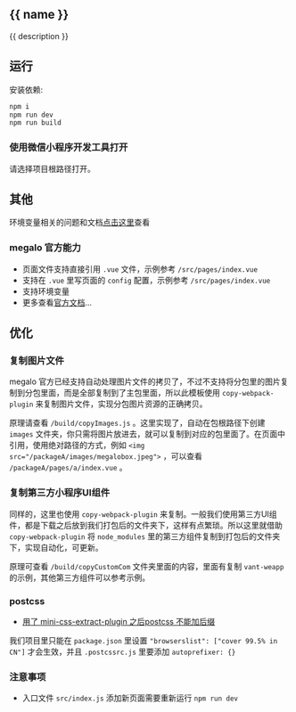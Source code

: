 ## {{ name }}

{{ description }}

## 运行

安装依赖:

```bash
npm i
npm run dev
npm run build
```

### 使用微信小程序开发工具打开

请选择项目根路径打开。

## 其他
环境变量相关的问题和文档[点击这里](https://github.com/megalojs/megalo-env-plugin)查看


### megalo 官方能力

- 页面文件支持直接引用 `.vue` 文件，示例参考 `/src/pages/index.vue`
- 支持在 `.vue` 里写页面的 `config` 配置，示例参考 `/src/pages/index.vue`
- 支持环境变量
- 更多查看[官方文档](https://megalojs.org/)...

## 优化

### 复制图片文件

megalo 官方已经支持自动处理图片文件的拷贝了，不过不支持将分包里的图片复制到分包里面，而是全部复制到了主包里面，所以此模板使用 `copy-webpack-plugin` 来复制图片文件，实现分包图片资源的正确拷贝。

原理请查看 `/build/copyImages.js` 。这里实现了，自动在包根路径下创建 `images` 文件夹，你只需将图片放进去，就可以复制到对应的包里面了。在页面中引用，使用绝对路径的方式，例如 `<img src="/packageA/images/megalobox.jpeg">` ，可以查看 `/packageA/pages/a/index.vue` 。

### 复制第三方小程序UI组件

同样的，这里也使用 `copy-webpack-plugin` 来复制。一般我们使用第三方UI组件，都是下载之后放到我们打包后的文件夹下，这样有点繁琐。所以这里就借助 `copy-webpack-plugin` 将 `node_modules` 里的第三方组件复制到打包后的文件夹下，实现自动化，可更新。

原理可查看 `/build/copyCustomCom` 文件夹里面的内容，里面有复制 `vant-weapp` 的示例，其他第三方组件可以参考示例。

### postcss

- [用了 mini-css-extract-plugin 之后postcss 不能加后缀](https://segmentfault.com/q/1010000015101917?sort=created)

我们项目里只能在 `package.json` 里设置 `"browserslist": ["cover 99.5% in CN"]` 才会生效，并且 `.postcssrc.js` 里要添加 `autoprefixer: {}`

### 注意事项

- 入口文件 `src/index.js` 添加新页面需要重新运行 `npm run dev`